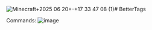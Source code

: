 ![Minecraft+2025 06 20+-+17 33 47 08 (1)](https://github.com/user-attachments/assets/3d4d4306-5584-443b-8cc7-654169581795)# BetterTags

Commands: ![image](https://github.com/user-attachments/assets/999f32be-12cc-4440-85fa-cfb92b4ed574)
